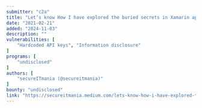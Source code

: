 ```yaml
---
submitter: "c2a"
title: "Let’s know How I have explored the buried secrets in Xamarin application"
date: "2021-02-21"
added: "2024-11-03"
description: ""
vulnerabilities: [
    "Hardcoded API keys", "Information disclosure"
]
programs: [
    "undisclosed"
]
authors: [
    "secureITmania (@secureitmania)"
]
bounty: "undisclosed"
link: "https://secureitmania.medium.com/lets-know-how-i-have-explored-the-buried-secrets-in-xamarin-application-d6b8c5609c87"
---
```




